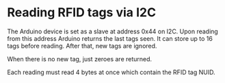 # Reading RFID tags via I2C

The Arduino device is set as a slave at address 0x44 on I2C. Upon reading from this address Arduino returns the last tags seen. 
It can store up to 16 tags before reading. After that, new tags are ignored.

When there is no new tag, just zeroes are returned.

Each reading must read 4 bytes at once which contain the RFID tag NUID.